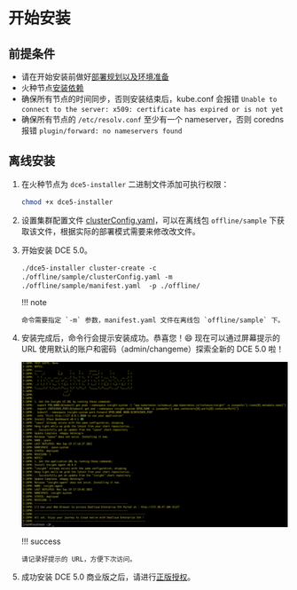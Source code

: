 # 开始安装

## 前提条件

- 请在开始安装前做好[部署规划以及环境准备](deploy-plan.md)
- 火种节点[安装依赖](../install-tools.md)
- 确保所有节点的时间同步，否则安装结束后，kube.conf 会报错 `Unable to connect to the server: x509: certificate has expired or is not yet`
- 确保所有节点的 `/etc/resolv.conf` 至少有一个 nameserver，否则 coredns 报错 `plugin/forward: no nameservers found`

## 离线安装

1.  在火种节点为 `dce5-installer` 二进制文件添加可执行权限：

    ```bash
    chmod +x dce5-installer
    ```

2.  设置集群配置文件 [clusterConfig.yaml](clusterconfig.md)，可以在离线包 `offline/sample` 下获取该文件，根据实际的部署模式需要来修改改文件。

3.  开始安装 DCE 5.0。

    ```shell
    ./dce5-installer cluster-create -c ./offline/sample/clusterConfig.yaml -m ./offline/sample/manifest.yaml  -p ./offline/
    ```

    !!! note

        命令需要指定 `-m` 参数，manifest.yaml 文件在离线包 `offline/sample` 下。

4.  安装完成后，命令行会提示安装成功。恭喜您！:smile: 现在可以通过屏幕提示的 URL 使用默认的账户和密码（admin/changeme）探索全新的 DCE 5.0 啦！

    ![success](../images/success.png)

    !!! success

        请记录好提示的 URL，方便下次访问。

5.  成功安装 DCE 5.0 商业版之后，请进行[正版授权](https://qingflow.com/f/e3291647)。
